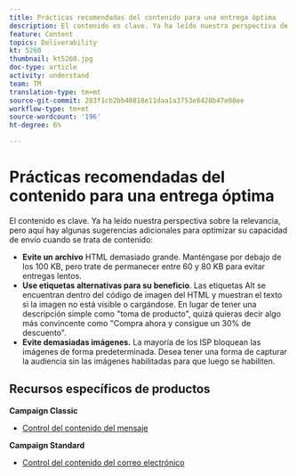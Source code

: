 ```yaml
---
title: Prácticas recomendadas del contenido para una entrega óptima
description: El contenido es clave. Ya ha leído nuestra perspectiva de relevancia, pero aquí hay algunas sugerencias adicionales para optimizar su capacidad de envío cuando se trata de contenido.
feature: Content
topics: Deliverability
kt: 5260
thumbnail: kt5260.jpg
doc-type: article
activity: understand
team: TM
translation-type: tm+mt
source-git-commit: 283f1cb2bb40818e11daa1a3753e8428b47e08ee
workflow-type: tm+mt
source-wordcount: '196'
ht-degree: 6%

---
```



# Prácticas recomendadas del contenido para una entrega óptima

El contenido es clave. Ya ha leído nuestra perspectiva sobre la relevancia, pero aquí hay algunas sugerencias adicionales para optimizar su capacidad de envío cuando se trata de contenido:

* **Evite un archivo** HTML demasiado grande. Manténgase por debajo de los 100 KB, pero trate de permanecer entre 60 y 80 KB para evitar entregas lentos.
* **Use etiquetas alternativas para su beneficio**. Las etiquetas Alt se encuentran dentro del código de imagen del HTML y muestran el texto si la imagen no está visible o cargándose. En lugar de tener una descripción simple como &quot;toma de producto&quot;, quizá quieras decir algo más convincente como &quot;Compra ahora y consigue un 30% de descuento&quot;.
* **Evite demasiadas imágenes.** La mayoría de los ISP bloquean las imágenes de forma predeterminada. Desea tener una forma de capturar la audiencia sin las imágenes habilitadas para que luego se habiliten.

## Recursos específicos de productos

**Campaign Classic**

* [Control del contenido del mensaje](https://experienceleague.adobe.com/docs/campaign-classic/using/sending-messages/deliverability-management/control-message-content.html)

**Campaign Standard**

* [Control del contenido del correo electrónico](https://experienceleague.adobe.com/docs/campaign-standard/using/testing-and-sending/managing-deliverability/control-email-content.html#testing-and-sending)
